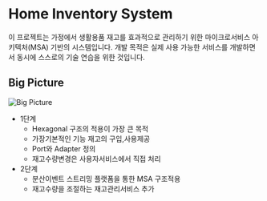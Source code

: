 # Home Inventory System
이 프로젝트는 가정에서 생활용품 재고를 효과적으로 관리하기 위한 마이크로서비스 아키텍처(MSA) 기반의 시스템입니다. 개발 목적은 실제 사용 가능한 서비스를 개발하면서 동시에 스스로의 기술 연습을 위한 것입니다.
## Big Picture

![Big Picture](https://lucid.app/publicSegments/view/777f3362-1e64-446c-b515-e02f3b49f3d7/image.jpeg)

- 1단계
  - Hexagonal 구조의 적용이 가장 큰 목적
  - 가장기본적인 기능 재고의 구입,사용제공
  - Port와 Adapter 정의
  - 재고수량변경은 사용자서비스에서 직접 처리
- 2단계
  - 분산이벤트 스트리밍 플랫폼을 통한 MSA 구조적용
  - 재고수량을 조절하는 재고관리서비스 추가
